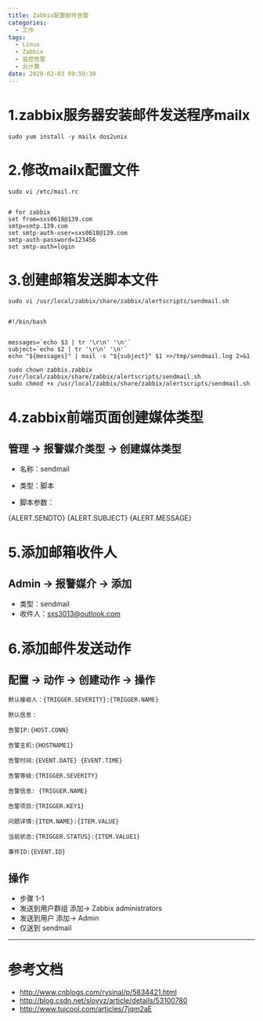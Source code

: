 ```yaml
---
title: Zabbix配置邮件告警
categories:
  - 工作
tags:
  - Linux
  - Zabbix
  - 监控告警
  - 云计算
date: 2020-02-03 09:59:38
---
```


# 1.zabbix服务器安装邮件发送程序mailx

    sudo yum install -y mailx dos2unix

# 2.修改mailx配置文件

    sudo vi /etc/mail.rc


    # for zabbix
    set from=sxs0618@139.com
    smtp=smtp.139.com
    set smtp-auth-user=sxs0618@139.com
    smtp-auth-password=123456
    set smtp-auth=login

# 3.创建邮箱发送脚本文件

    sudo vi /usr/local/zabbix/share/zabbix/alertscripts/sendmail.sh


    #!/bin/bash


    messages=`echo $3 | tr '\r\n' '\n'`
    subject=`echo $2 | tr '\r\n' '\n'`
    echo "${messages}" | mail -s "${subject}" $1 >>/tmp/sendmail.log 2>&1

    sudo chown zabbix.zabbix /usr/local/zabbix/share/zabbix/alertscripts/sendmail.sh
    sudo chmod +x /usr/local/zabbix/share/zabbix/alertscripts/sendmail.sh

# 4.zabbix前端页面创建媒体类型

## 管理 -> 报警媒介类型 -> 创建媒体类型

- 名称：sendmail

- 类型：脚本

- 脚本参数：

{ALERT.SENDTO}
{ALERT.SUBJECT}
{ALERT.MESSAGE}

# 5.添加邮箱收件人

## Admin -> 报警媒介 -> 添加 

- 类型：sendmail
- 收件人：sxs3013@outlook.com

# 6.添加邮件发送动作

## 配置 -> 动作 -> 创建动作 -> 操作

    默认接收人：{TRIGGER.SEVERITY}:{TRIGGER.NAME}

    默认信息：

    告警IP:{HOST.CONN}

    告警主机:{HOSTNAME1}

    告警时间:{EVENT.DATE} {EVENT.TIME}

    告警等级:{TRIGGER.SEVERITY}

    告警信息: {TRIGGER.NAME}

    告警项目:{TRIGGER.KEY1}

    问题详情:{ITEM.NAME}:{ITEM.VALUE}

    当前状态:{TRIGGER.STATUS}:{ITEM.VALUE1}

    事件ID:{EVENT.ID}


## 操作

- 步骤					1-1
- 发送到用户群组		添加-> Zabbix administrators
- 发送到用户	     添加-> Admin
- 仅送到		    sendmail

---------

# 参考文档

- http://www.cnblogs.com/rysinal/p/5834421.html
- http://blog.csdn.net/slovyz/article/details/53100780
- http://www.tuicool.com/articles/7jqm2aE